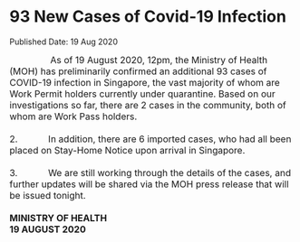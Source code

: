 <html>
    <meta http-equiv="Content-Type" content="text/html; charset=utf-8"/>
    <meta charset="utf-8"/>
    <title>93 New Cases of Covid-19 Infection</title>
    <body><h1>93 New Cases of Covid-19 Infection</h1>
    <p>Published Date: 19 Aug 2020</p> <p><span style="font-size: 16px;">&nbsp; &nbsp; &nbsp; &nbsp; &nbsp; &nbsp; &nbsp; &nbsp; As of 19 August 2020, 12pm, the Ministry of Health (MOH) has preliminarily confirmed an additional 93 cases of COVID-19 infection in Singapore, the vast majority of whom are Work Permit holders currently under quarantine. Based on our investigations so far, there are 2 cases in the community, both of whom are Work Pass holders.<br><br>2.&nbsp;&nbsp;&nbsp;&nbsp;&nbsp;&nbsp;&nbsp;&nbsp;&nbsp;&nbsp;&nbsp; In addition, there are 6 imported cases, who had all been placed on Stay-Home Notice upon arrival in Singapore. <br><br>3.&nbsp;&nbsp;&nbsp;&nbsp;&nbsp;&nbsp;&nbsp;&nbsp;&nbsp;&nbsp;&nbsp; We are still working through the details of the cases, and further updates will be shared via the MOH press release that will be issued tonight.<br><br><strong>MINISTRY OF HEALTH<br></strong><strong>19 AUGUST 2020</strong></span></p></body>
</html>